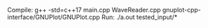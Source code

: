 Compile:
g++ -std=c++17  main.cpp WaveReader.cpp gnuplot-cpp-interface/GNUPlot/GNUPlot.cpp
Run:
./a.out tested_input/*

